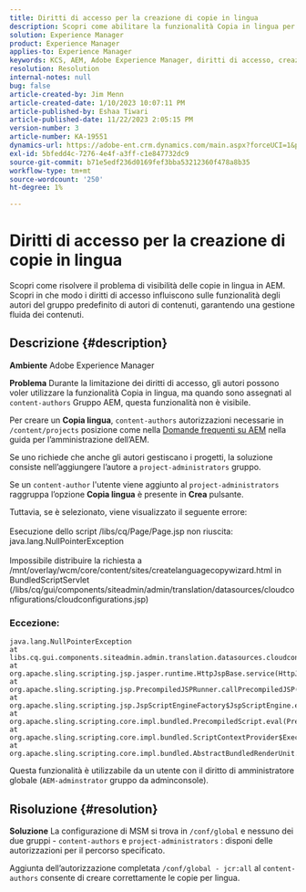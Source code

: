 ```yaml
---
title: Diritti di accesso per la creazione di copie in lingua
description: Scopri come abilitare la funzionalità Copia in lingua per gli autori in AEM modificando i diritti di accesso.
solution: Experience Manager
product: Experience Manager
applies-to: Experience Manager
keywords: KCS, AEM, Adobe Experience Manager, diritti di accesso, creazione di copie in lingua, risoluzione dei problemi
resolution: Resolution
internal-notes: null
bug: false
article-created-by: Jim Menn
article-created-date: 1/10/2023 10:07:11 PM
article-published-by: Eshaa Tiwari
article-published-date: 11/22/2023 2:05:15 PM
version-number: 3
article-number: KA-19551
dynamics-url: https://adobe-ent.crm.dynamics.com/main.aspx?forceUCI=1&pagetype=entityrecord&etn=knowledgearticle&id=ded6421c-3391-ed11-aad1-6045bd006b4b
exl-id: 5bfedd4c-7276-4e4f-a3ff-c1e847732dc9
source-git-commit: b71e5edf236d0169fef3bba53212360f478a8b35
workflow-type: tm+mt
source-wordcount: '250'
ht-degree: 1%

---
```


# Diritti di accesso per la creazione di copie in lingua


Scopri come risolvere il problema di visibilità delle copie in lingua in AEM. Scopri in che modo i diritti di accesso influiscono sulle funzionalità degli autori del gruppo predefinito di autori di contenuti, garantendo una gestione fluida dei contenuti.

## Descrizione {#description}


<b>Ambiente</b>
Adobe Experience Manager

<b>Problema</b>
Durante la limitazione dei diritti di accesso, gli autori possono voler utilizzare la funzionalità Copia in lingua, ma quando sono assegnati al `content-authors` Gruppo AEM, questa funzionalità non è visibile.

Per creare un <b>Copia lingua</b>, `content-authors` autorizzazioni necessarie in `/content/projects` posizione come nella [Domande frequenti su AEM](https://experienceleague.adobe.com/docs/experience-manager-65/administering/introduction/aem-faqs.html?lang=it) nella guida per l’amministrazione dell’AEM.

Se uno richiede che anche gli autori gestiscano i progetti, la soluzione consiste nell’aggiungere l’autore a `project-administrators` gruppo.

Se un `content-author` l&#39;utente viene aggiunto al `project-administrators` raggruppa l’opzione <b>Copia lingua</b> è presente in <b>Crea</b> pulsante.

Tuttavia, se è selezionato, viene visualizzato il seguente errore:
<br><br>Esecuzione dello script /libs/cq/Page/Page.jsp non riuscita: java.lang.NullPointerException<br><br>
Impossibile distribuire la richiesta a /mnt/overlay/wcm/core/content/sites/createlanguagecopywizard.html in BundledScriptServlet (/libs/cq/gui/components/siteadmin/admin/translation/datasources/cloudconfigurations/cloudconfigurations.jsp)

### Eccezione:


```
java.lang.NullPointerException
at libs.cq.gui.components.siteadmin.admin.translation.datasources.cloudconfigurations.cloudconfigurations__002e__jsp._jspService(cloudconfigurations__002e__jsp.java:183)
at org.apache.sling.scripting.jsp.jasper.runtime.HttpJspBase.service(HttpJspBase.java:70)
at org.apache.sling.scripting.jsp.PrecompiledJSPRunner.callPrecompiledJSP(PrecompiledJSPRunner.java:72)
at org.apache.sling.scripting.jsp.JspScriptEngineFactory$JspScriptEngine.eval(JspScriptEngineFactory.java:583)
at org.apache.sling.scripting.core.impl.bundled.PrecompiledScript.eval(PrecompiledScript.java:56)
at org.apache.sling.scripting.core.impl.bundled.ScriptContextProvider$ExecutableContext.eval(ScriptContextProvider.java:170)
at org.apache.sling.scripting.core.impl.bundled.AbstractBundledRenderUnit.eval(AbstractBundledRenderUnit.java:135)
```


Questa funzionalità è utilizzabile da un utente con il diritto di amministratore globale (`AEM-adminstrator` gruppo da adminconsole).


## Risoluzione {#resolution}


<b>Soluzione</b>
La configurazione di MSM si trova in `/conf/global` e nessuno dei due gruppi - `content-authors` e `project-administrators` : disponi delle autorizzazioni per il percorso specificato.

Aggiunta dell’autorizzazione completata `/conf/global - jcr:all` al `content-authors` consente di creare correttamente le copie per lingua.
